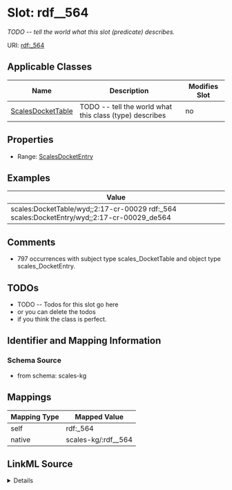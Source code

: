 

# Slot: rdf__564


_TODO -- tell the world what this slot (predicate) describes._





URI: [rdf:_564](http://www.w3.org/1999/02/22-rdf-syntax-ns#_564)



<!-- no inheritance hierarchy -->





## Applicable Classes

| Name | Description | Modifies Slot |
| --- | --- | --- |
| [ScalesDocketTable](../classes/ScalesDocketTable.md) | TODO -- tell the world what this class (type) describes |  no  |







## Properties

* Range: [ScalesDocketEntry](../classes/ScalesDocketEntry.md)






## Examples

| Value |
| --- |
| scales:DocketTable/wyd;;2:17-cr-00029 rdf:_564 scales:DocketEntry/wyd;;2:17-cr-00029_de564 |

## Comments

* 797 occurrences with subject type scales_DocketTable and object type scales_DocketEntry.

## TODOs

* TODO -- Todos for this slot go here
* or you can delete the todos
* if you think the class is perfect.

## Identifier and Mapping Information







### Schema Source


* from schema: scales-kg




## Mappings

| Mapping Type | Mapped Value |
| ---  | ---  |
| self | rdf:_564 |
| native | scales-kg/:rdf__564 |




## LinkML Source

<details>
```yaml
name: rdf__564
description: TODO -- tell the world what this slot (predicate) describes.
todos:
- TODO -- Todos for this slot go here
- or you can delete the todos
- if you think the class is perfect.
comments:
- 797 occurrences with subject type scales_DocketTable and object type scales_DocketEntry.
examples:
- value: scales:DocketTable/wyd;;2:17-cr-00029 rdf:_564 scales:DocketEntry/wyd;;2:17-cr-00029_de564
from_schema: scales-kg
rank: 1000
slot_uri: rdf:_564
alias: rdf__564
domain_of:
- scales_DocketTable
range: scales_DocketEntry

```
</details>